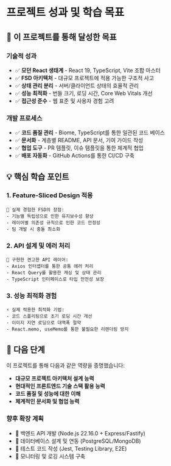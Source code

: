 # 프로젝트 성과 및 학습 목표

## 🎯 이 프로젝트를 통해 달성한 목표

### 기술적 성과
- ✅ **모던 React 생태계** - React 19, TypeScript, Vite 조합 마스터
- ✅ **FSD 아키텍처** - 대규모 프로젝트에 적용 가능한 구조적 사고
- ✅ **상태 관리 분리** - 서버/클라이언트 상태의 효율적 관리
- ✅ **성능 최적화** - 번들 크기, 로딩 시간, Core Web Vitals 개선
- ✅ **접근성 준수** - 웹 표준 및 사용자 경험 고려

### 개발 프로세스
- ✅ **코드 품질 관리** - Biome, TypeScript를 통한 일관된 코드 베이스
- ✅ **문서화** - 계층별 README, API 문서, 기여 가이드 작성
- ✅ **협업 도구** - PR 템플릿, 이슈 템플릿을 통한 체계적 협업
- ✅ **배포 자동화** - GitHub Actions를 통한 CI/CD 구축

## 💡 핵심 학습 포인트

### 1. Feature-Sliced Design 적용
```
📁 실제 경험한 FSD의 장점:
- 기능별 독립성으로 인한 유지보수성 향상
- 레이어별 의존성 규칙으로 인한 코드 안정성
- 팀 개발 시 충돌 최소화
```

### 2. API 설계 및 에러 처리
```
🔧 구현한 견고한 API 레이어:
- Axios 인터셉터를 통한 공통 에러 처리
- React Query를 활용한 캐싱 및 상태 관리
- TypeScript 인터페이스로 타입 안전성 보장
```

### 3. 성능 최적화 경험
```
⚡ 실제 적용한 최적화 기법:
- 코드 스플리팅으로 초기 로딩 시간 개선
- 이미지 지연 로딩으로 대역폭 절약
- React.memo, useMemo를 통한 불필요한 리렌더링 방지
```

## 🚀 다음 단계

이 프로젝트를 통해 다음과 같은 역량을 증명했습니다:
- **대규모 프로젝트 아키텍처 설계 능력**
- **현대적인 프론트엔드 기술 스택 활용 능력**  
- **코드 품질 및 성능에 대한 이해**
- **체계적인 문서화 및 협업 능력**

### 향후 확장 계획
- 🔄 백엔드 API 개발 (Node.js 22.16.0 + Express/Fastify)
- 🔄 데이터베이스 설계 및 연동 (PostgreSQL/MongoDB)
- 🔄 테스트 코드 작성 (Jest, Testing Library, E2E)
- 🔄 모니터링 및 로깅 시스템 구축
